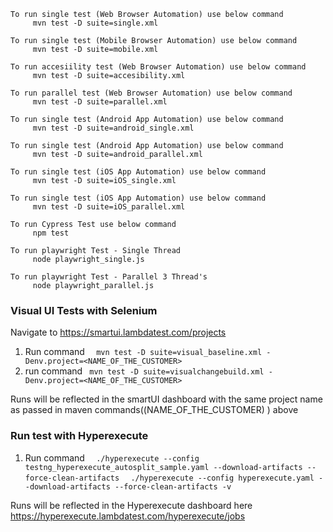 
```
To run single test (Web Browser Automation) use below command
     mvn test -D suite=single.xml

To run single test (Mobile Browser Automation) use below command
     mvn test -D suite=mobile.xml
     
To run accesiility test (Web Browser Automation) use below command
     mvn test -D suite=accesibility.xml

To run parallel test (Web Browser Automation) use below command
     mvn test -D suite=parallel.xml

To run single test (Android App Automation) use below command
     mvn test -D suite=android_single.xml
    
To run single test (Android App Automation) use below command
     mvn test -D suite=android_parallel.xml    
 
To run single test (iOS App Automation) use below command
     mvn test -D suite=iOS_single.xml
    
To run single test (iOS App Automation) use below command
     mvn test -D suite=iOS_parallel.xml 

To run Cypress Test use below command
     npm test    
     
To run playwright Test - Single Thread    
     node playwright_single.js 
     
To run playwright Test - Parallel 3 Thread's
     node playwright_parallel.js   

```

### Visual UI Tests with Selenium

Navigate to https://smartui.lambdatest.com/projects

1. Run command ```   mvn test -D suite=visual_baseline.xml -Denv.project=<NAME_OF_THE_CUSTOMER> ``` 
2. run command ```  mvn test -D suite=visualchangebuild.xml -Denv.project=<NAME_OF_THE_CUSTOMER> ```

Runs will be reflected in the smartUI dashboard with the same project name as passed in maven commands((NAME_OF_THE_CUSTOMER) ) above 

### Run test with Hyperexecute


1. Run command ```   ./hyperexecute --config testng_hyperexecute_autosplit_sample.yaml --download-artifacts --force-clean-artifacts   ```
```./hyperexecute --config hyperexecute.yaml --download-artifacts --force-clean-artifacts -v```

Runs will be reflected in the Hyperexecute dashboard here https://hyperexecute.lambdatest.com/hyperexecute/jobs





